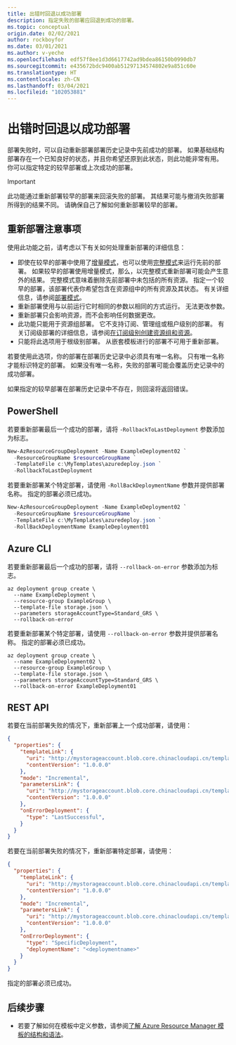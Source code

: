 ```yaml
---
title: 出错时回退以成功部署
description: 指定失败的部署应回退到成功的部署。
ms.topic: conceptual
origin.date: 02/02/2021
author: rockboyfor
ms.date: 03/01/2021
ms.author: v-yeche
ms.openlocfilehash: edf57f8ee1d3d6617742ad9bdea86150b0990db7
ms.sourcegitcommit: e435672bdc9400ab51297134574802e9a851c60e
ms.translationtype: HT
ms.contentlocale: zh-CN
ms.lasthandoff: 03/04/2021
ms.locfileid: "102053881"
---
```

# <a name="rollback-on-error-to-successful-deployment"></a>出错时回退以成功部署

部署失败时，可以自动重新部署部署历史记录中先前成功的部署。 如果基础结构部署存在一个已知良好的状态，并且你希望还原到此状态，则此功能非常有用。 你可以指定特定的较早部署或上次成功的部署。

> [!IMPORTANT]
> 此功能通过重新部署较早的部署来回滚失败的部署。 其结果可能与撤消失败部署所得到的结果不同。 请确保自己了解如何重新部署较早的部署。

## <a name="considerations-for-redeploying"></a>重新部署注意事项

使用此功能之前，请考虑以下有关如何处理重新部署的详细信息：

- 即使在较早的部署中使用了[增量模式](./deployment-modes.md#incremental-mode)，也可以使用[完整模式](./deployment-modes.md#complete-mode)来运行先前的部署。 如果较早的部署使用增量模式，那么，以完整模式重新部署可能会产生意外的结果。 完整模式意味着删除先前部署中未包括的所有资源。 指定一个较早的部署，该部署代表你希望包含在资源组中的所有资源及其状态。 有关详细信息，请参阅[部署模式](./deployment-modes.md)。
- 重新部署使用与以前运行它时相同的参数以相同的方式运行。 无法更改参数。
- 重新部署只会影响资源，而不会影响任何数据更改。
- 此功能只能用于资源组部署。 它不支持订阅、管理组或租户级别的部署。 有关订阅级部署的详细信息，请参阅[在订阅级别创建资源组和资源](./deploy-to-subscription.md)。
- 只能将此选项用于根级别部署。 从嵌套模板进行的部署不可用于重新部署。

若要使用此选项，你的部署在部署历史记录中必须具有唯一名称。 只有唯一名称才能标识特定的部署。 如果没有唯一名称，失败的部署可能会覆盖历史记录中的成功部署。

如果指定的较早部署在部署历史记录中不存在，则回滚将返回错误。

## <a name="powershell"></a>PowerShell

若要重新部署最后一个成功的部署，请将 `-RollbackToLastDeployment` 参数添加为标志。

```powershell
New-AzResourceGroupDeployment -Name ExampleDeployment02 `
  -ResourceGroupName $resourceGroupName `
  -TemplateFile c:\MyTemplates\azuredeploy.json `
  -RollbackToLastDeployment
```

若要重新部署某个特定部署，请使用 `-RollBackDeploymentName` 参数并提供部署名称。 指定的部署必须已成功。

```powershell
New-AzResourceGroupDeployment -Name ExampleDeployment02 `
  -ResourceGroupName $resourceGroupName `
  -TemplateFile c:\MyTemplates\azuredeploy.json `
  -RollBackDeploymentName ExampleDeployment01
```

## <a name="azure-cli"></a>Azure CLI

若要重新部署最后一个成功的部署，请将 `--rollback-on-error` 参数添加为标志。

```azurecli
az deployment group create \
  --name ExampleDeployment \
  --resource-group ExampleGroup \
  --template-file storage.json \
  --parameters storageAccountType=Standard_GRS \
  --rollback-on-error
```

若要重新部署某个特定部署，请使用 `--rollback-on-error` 参数并提供部署名称。 指定的部署必须已成功。

```azurecli
az deployment group create \
  --name ExampleDeployment02 \
  --resource-group ExampleGroup \
  --template-file storage.json \
  --parameters storageAccountType=Standard_GRS \
  --rollback-on-error ExampleDeployment01
```

## <a name="rest-api"></a>REST API

若要在当前部署失败的情况下，重新部署上一个成功部署，请使用：

```json
{
  "properties": {
    "templateLink": {
      "uri": "http://mystorageaccount.blob.core.chinacloudapi.cn/templates/template.json",
      "contentVersion": "1.0.0.0"
    },
    "mode": "Incremental",
    "parametersLink": {
      "uri": "http://mystorageaccount.blob.core.chinacloudapi.cn/templates/parameters.json",
      "contentVersion": "1.0.0.0"
    },
    "onErrorDeployment": {
      "type": "LastSuccessful",
    }
  }
}
```

若要在当前部署失败的情况下，重新部署特定部署，请使用：

```json
{
  "properties": {
    "templateLink": {
      "uri": "http://mystorageaccount.blob.core.chinacloudapi.cn/templates/template.json",
      "contentVersion": "1.0.0.0"
    },
    "mode": "Incremental",
    "parametersLink": {
      "uri": "http://mystorageaccount.blob.core.chinacloudapi.cn/templates/parameters.json",
      "contentVersion": "1.0.0.0"
    },
    "onErrorDeployment": {
      "type": "SpecificDeployment",
      "deploymentName": "<deploymentname>"
    }
  }
}
```

指定的部署必须已成功。

## <a name="next-steps"></a>后续步骤

<!--Not Available on [Azure Deployment Manager](deployment-manager-overview.md)-->

- 若要了解如何在模板中定义参数，请参阅[了解 Azure Resource Manager 模板的结构和语法](template-syntax.md)。

<!--Update_Description: update meta properties, wording update, update link-->